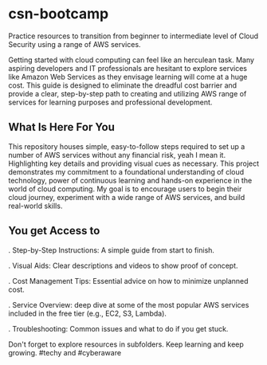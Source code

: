 # csn-bootcamp
Practice resources to transition from beginner to intermediate level of Cloud Security using a range of AWS services.

Getting started with cloud computing can feel like an herculean task. Many aspiring developers and IT professionals are hesitant to explore services like Amazon Web Services as they envisage learning will come at a huge cost. This guide is designed to eliminate the dreadful cost barrier and provide a clear, step-by-step path to creating and utilizing AWS range of services for learning purposes and professional development.

## What Is Here For You
This repository houses simple, easy-to-follow steps required to set up a number of AWS services without any financial risk, yeah I mean it. Highlighting key details and providing visual cues as necessary. This project demonstrates my commitment to a foundational understanding of cloud technology, power of continuous learning and hands-on experience in the world of cloud computing. My goal is to encourage users to begin their cloud journey, experiment with a wide range of AWS services, and build real-world skills.

## You get Access to
. Step-by-Step Instructions: A simple guide from start to finish.

. Visual Aids: Clear descriptions and videos to show proof of concept.

. Cost Management Tips: Essential advice on how to minimize unplanned cost.

. Service Overview: deep dive at some of the most popular AWS services included in the free tier (e.g., EC2, S3, Lambda).

. Troubleshooting: Common issues and what to do if you get stuck.


Don't forget to explore resources in subfolders. Keep learning and keep growing. #techy and #cyberaware
